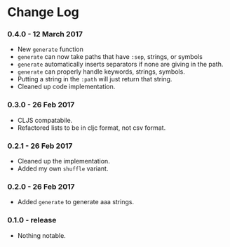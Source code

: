 # Change Log

### 0.4.0 - 12 March 2017

- New `generate` function
- `generate` can now take paths that have `:sep`, strings, or symbols
- `generate` automatically inserts separators if none are giving in
  the path.
- `generate` can properly handle keywords, strings, symbols.
- Putting a string in the `:path` will just return that string.
- Cleaned up code implementation.

### 0.3.0 - 26 Feb 2017

- CLJS compatabile.
- Refactored lists to be in cljc format, not csv format.

### 0.2.1 - 26 Feb 2017

- Cleaned up the implementation.
- Added my own `shuffle` variant.

### 0.2.0 - 26 Feb 2017

- Added `generate` to generate aaa strings.

### 0.1.0 - release

- Nothing notable.
